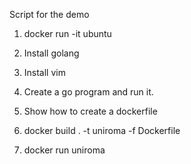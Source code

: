 Script for the demo

1. docker run -it ubuntu

2. Install golang

3. Install vim 

4. Create a go program and run it.

5. Show how to create a dockerfile

6. docker build . -t uniroma -f Dockerfile

7. docker run uniroma

